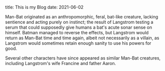 title: This is my Blog
date: 2021-06-02
<p>Man-Bat originated as an anthropomorphic, feral, bat-like creature, lacking sentience and acting purely on instinct; the result of 
  Langstrom testing a serum that could supposedly give humans a bat's acute sonar sense on himself. Batman managed to reverse the effects, 
  but Langstrom would return as Man-Bat time and time again, albeit not necessarily as a villain, as Langstrom would sometimes retain enough 
  sanity to use his powers for good. </p>
<p>Several other characters have since appeared as similar Man-Bat creatures, including Langstrom's wife Francine and father Aaron.</p>
